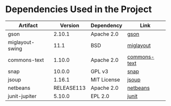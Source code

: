 Dependencies Used in the Project
================================

| Artifact        | Version    | Dependency  | Link                                                           |
|-----------------|------------|-------------|----------------------------------------------------------------|
| gson            | 2.10.1     | Apache 2.0  | [gson](https://github.com/google/gson)                         |
| miglayout-swing | 11.1       | BSD         | [miglayout](http://miglayout.com)                              |
| commons-text    | 1.10.0	    | Apache 2.0  | [commons-text](https://commons.apache.org/proper/commons-text) |
| snap	           | 10.0.0     | GPL v3      | [snap](https://step.esa.int)                                   |
| jsoup	       | 1.16.1     | MIT License | [jsoup](https://jsoup.org)                                     |
| netbeans        | RELEASE113 | Apache 2.0  | [netbeans](https://netbeans.apache.org)                        |
| junit-jupiter   | 5.10.0     | EPL 2.0     | [junit](https://junit.org/junit5)                              |



